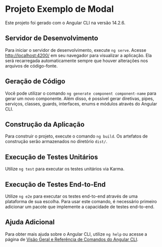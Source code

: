 # Projeto Exemplo de Modal

Este projeto foi gerado com o Angular CLI na versão 14.2.6.

## Servidor de Desenvolvimento

Para iniciar o servidor de desenvolvimento, execute `ng serve`. Acesse [http://localhost:4200/](http://localhost:4200/) em seu navegador para visualizar a aplicação. Ela será recarregada automaticamente sempre que houver alterações nos arquivos de código-fonte.

## Geração de Código

Você pode utilizar o comando `ng generate component component-name` para gerar um novo componente. Além disso, é possível gerar diretivas, pipes, serviços, classes, guards, interfaces, enums e módulos através do Angular CLI.

## Construção da Aplicação

Para construir o projeto, execute o comando `ng build`. Os artefatos de construção serão armazenados no diretório `dist/`.

## Execução de Testes Unitários

Utilize `ng test` para executar os testes unitários via Karma.

## Execução de Testes End-to-End

Utilize `ng e2e` para executar os testes end-to-end através de uma plataforma de sua escolha. Para usar este comando, é necessário primeiro adicionar um pacote que implemente a capacidade de testes end-to-end.

## Ajuda Adicional

Para obter mais ajuda sobre o Angular CLI, utilize `ng help` ou acesse a página de [Visão Geral e Referência de Comandos do Angular CLI](https://angular.io/cli).
